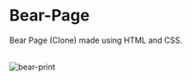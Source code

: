 # Bear-Page
Bear Page (Clone) made using HTML and CSS.<br><br>

![bear-print](https://github.com/Pixelikas/Bear-Page/assets/67108278/38c852bd-bdd9-46ab-a26d-66782a45811a)

